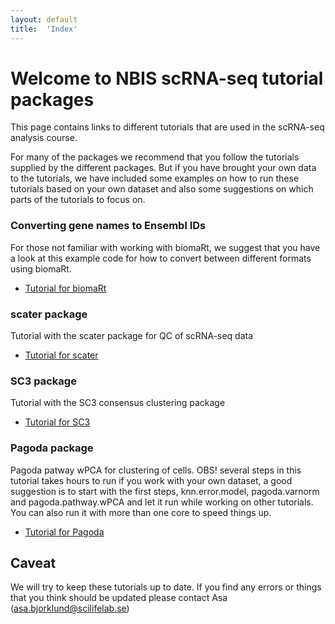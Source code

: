 ```yaml
---
layout: default
title:  'Index'
---
```


# Welcome to NBIS scRNA-seq tutorial packages

This page contains links to different tutorials that are used in the scRNA-seq analysis course.

For many of the packages we recommend that you follow the tutorials supplied by the different packages. But if you have brought your own data to the tutorials, we have included some examples on how to run these tutorials based on your own dataset and also some suggestions on which parts of the tutorials to focus on.


### Converting gene names to Ensembl IDs

For those not familiar with working with biomaRt, we suggest that you have a look at this example code for how to convert between different formats using biomaRt. 
 
*	[Tutorial for biomaRt](biomart) 

### scater package

Tutorial with the scater package for QC of scRNA-seq data

*	[Tutorial for scater](scater_ilc)

### SC3 package

Tutorial with the SC3 consensus clustering package

*	[Tutorial for SC3](sc3_ilc)

### Pagoda package

Pagoda patway wPCA for clustering of cells. OBS! several steps in this tutorial takes hours to run if you work with your own dataset, a good suggestion is to start with the first steps, knn.error.model, pagoda.varnorm and pagoda.pathway.wPCA and let it run while working on other tutorials. You can also run it with more than one core to speed things up.
 
*	[Tutorial for Pagoda](pagoda_ilc)


## Caveat

We will try to keep these tutorials up to date. If you find any errors or things that you think should be updated please contact Asa (asa.bjorklund@scilifelab.se) 
  		
